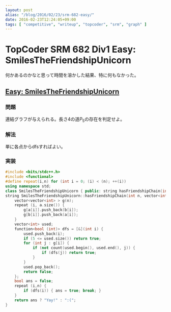 ```yaml
---
layout: post
alias: "/blog/2016/02/23/srm-682-easy/"
date: 2016-02-23T12:24:05+09:00
tags: [ "competitive", "writeup", "topcoder", "srm", "graph" ]
---
```


# TopCoder SRM 682 Div1 Easy: SmilesTheFriendshipUnicorn

何かあるのかなと思って時間を溶かした結果、特に何もなかった。

## [Easy: SmilesTheFriendshipUnicorn]()

### 問題

連結グラフが与えられる。長さ$4$の道$P_5$の存在を判定せよ。

### 解法

単に各点からdfsすればよい。

### 実装

``` c++
#include <bits/stdc++.h>
#include <functional>
#define repeat(i,n) for (int i = 0; (i) < (n); ++(i))
using namespace std;
class SmilesTheFriendshipUnicorn { public: string hasFriendshipChain(int N, vector<int> A, vector<int> B); };
string SmilesTheFriendshipUnicorn::hasFriendshipChain(int n, vector<int> a, vector<int> b) {
    vector<vector<int> > g(n);
    repeat (i, a.size()) {
        g[a[i]].push_back(b[i]);
        g[b[i]].push_back(a[i]);
    }
    vector<int> used;
    function<bool (int)> dfs = [&](int i) {
        used.push_back(i);
        if (5 <= used.size()) return true;
        for (int j : g[i]) {
            if (not count(used.begin(), used.end(), j)) {
                if (dfs(j)) return true;
            }
        }
        used.pop_back();
        return false;
    };
    bool ans = false;
    repeat (i,n) {
        if (dfs(i)) { ans = true; break; }
    }
    return ans ? "Yay!" : ":(";
}
```
